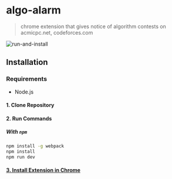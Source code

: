 # algo-alarm

> chrome extension that gives notice of algorithm contests on acmicpc.net, codeforces.com

![run-and-install](https://github.com/puroong/algo-alarm/blob/develop/.github/run-and-install-algo-alarm.gif)
## Installation

### Requirements

- Node.js

#### 1. Clone Repository

#### 2. Run Commands

##### With `npm`
```bash
npm install -g webpack
npm install
npm run dev
```

#### [3. Install Extension in Chrome](https://developer.chrome.com/extensions/getstarted#manifest)
